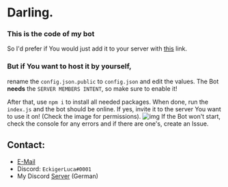 # Darling.

### This is the code of my bot
So I'd prefer if You would just add it to your server with [this](https://eckigerluca.com/darling/invite) link.

### But if You want to host it by yourself,
rename the `config.json.public` to `config.json` and edit the values. The Bot **needs** the `SERVER MEMBERS INTENT`, so make sure to enable it!

After that, use `npm i` to install all needed packages. When done, run the `index.js` and the bot should be online.
If yes, invite it to the server You want to use it on! (Check the image for permissions).
![img](https://user-images.githubusercontent.com/63116530/133927732-7ad6a8e1-86cb-4ece-8753-ec69be1b370c.png)
If the Bot won't start, check the console for any errors and if there are one's, create an Issue.

## Contact:
* [E-Mail](mailto:contact@eckigerluca.com)
* Discord: `EckigerLuca#0001`
* My Discord [Server](https://eckigerluca.com/discord) (German)